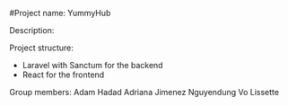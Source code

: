 #Project name: YummyHub

Description:

Project structure:

- Laravel with Sanctum for the backend
- React for the frontend

Group members:
Adam Hadad
Adriana Jimenez
Nguyendung Vo
Lissette
